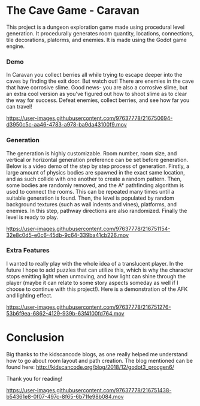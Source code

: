 # The Cave Game - Caravan

This project is a dungeon exploration game made using procedural level generation. It procedurally generates room quantity, locations, connections, tile decorations, platorms, and enemies. It is made using the Godot game engine.

### Demo

In Caravan you collect berries all while trying to escape deeper into the caves by finding the exit door. But watch out! There are enemies in the cave that have corrosive slime. Good news- you are also a corrosive slime, but an extra cool version as you've figured out how to shoot slime as to clear the way for success. Defeat enemies, collect berries, and see how far you can travel!

https://user-images.githubusercontent.com/97637778/216750694-d3950c5c-aa46-4783-a978-ba9da43100f9.mov

### Generation

The generation is highly customizable. Room number, room size, and vertical or horizontal generation preference can be set before generation. Below is a video demo of the step by step process of generation. Firstly, a large amount of physics bodies are spawned in the exact same location, and as such collide with one another to create a random pattern. Then, some bodies are randomly removed, and the A* pathfinding algorithm is used to connect the rooms. This can be repeated many times until a suitable generation is found. Then, the level is populated by random background textures (such as wall indents and vines), platforms, and enemies. In this step, pathway directions are also randomized. Finally the level is ready to play.

https://user-images.githubusercontent.com/97637778/216751154-32e8c0d5-e0c6-45db-9c64-339ba41cb226.mov


### Extra Features

I wanted to really play with the whole idea of a translucent player. In the future I hope to add puzzles that can utilize this, which is why the character stops emitting light when unmoving, and how light can shine through the player (maybe it can relate to some story aspects someday as well if I choose to continue with this project!). Here is a demonstration of the AFK and lighting effect.

https://user-images.githubusercontent.com/97637778/216751276-53b6f9ea-6862-4129-939b-63f4100fd764.mov

# Conclusion

Big thanks to the kidscancode blogs, as one really helped me understand how to go about room layout and path creation. The blog mentioned can be found here: http://kidscancode.org/blog/2018/12/godot3_procgen6/ 

Thank you for reading!

https://user-images.githubusercontent.com/97637778/216751438-b54361e8-0f07-497c-8f65-6b71fe98b084.mov


